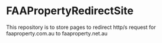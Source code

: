 # FAAPropertyRedirectSite
This repository is to store pages to redirect http/s request for faaproperty.com.au to faaproperty.net.au
